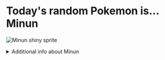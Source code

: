 # Today's random Pokemon is... Minun

![Minun shiny sprite](https://raw.githubusercontent.com/PokeAPI/sprites/master/sprites/pokemon/shiny/312.png)

<details>
<summary>Additional info about Minun</summary>

| srpite type | image |
|------|------|
| back_default | ![Minun back_default sprite](https://raw.githubusercontent.com/PokeAPI/sprites/master/sprites/pokemon/back/312.png) |
| back_shiny | ![Minun back_shiny sprite](https://raw.githubusercontent.com/PokeAPI/sprites/master/sprites/pokemon/back/shiny/312.png) |
| front_default | ![Minun front_default sprite](https://raw.githubusercontent.com/PokeAPI/sprites/master/sprites/pokemon/312.png) | </details>